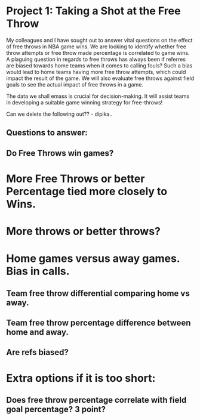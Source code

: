 # Project 1: Taking a Shot at the Free Throw

My colleagues and I have sought out to answer vital questions on the effect of free throws in NBA game wins. We are looking to identify whether free throw attempts or free throw made percentage is correlated to game wins. A plaguing question in regards to free throws has always been if referres are biased towards home teams when it comes to calling fouls? Such a bias would lead to home teams having more free throw attempts, which could impact the result of the game. We will also evaluate free throws against field goals to see the actual impact of free throws in a game. 

The data we shall emass is crucial for decision-making. It will assist teams in developing a suitable game winning strategy for free-throws!








Can we delete the following out?? - dipika.. 

## Questions to answer:

## Do Free Throws win games?
  # More Free Throws or better Percentage tied more closely to Wins.
# More throws or better throws?
# Home games versus away games. Bias in calls.
  ## Team free throw differential comparing home vs away.
  ## Team free throw percentage difference between home and away.
  ## Are refs biased? 
  
# Extra options if it is too short:
  ## Does free throw percentage correlate with field goal percentage? 3 point?
